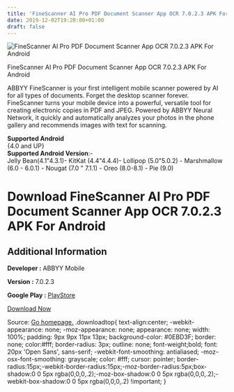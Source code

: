 ```yaml
---
title: 'FineScanner AI Pro PDF Document Scanner App OCR 7.0.2.3 APK For Android'
date: 2019-12-02T19:28:00+01:00
draft: false
---
```


![FineScanner AI Pro PDF Document Scanner App OCR 7.0.2.3 APK For Android](https://i1.wp.com/apkhome.net/wp-content/uploads/2019/12/FineScanner-AI-Pro-PDF-Document-Scanner-App-OCR-7.0.2.3.png "FineScanner AI Pro PDF Document Scanner App OCR 7.0.2.3 APK For Android")

  

FineScanner AI Pro PDF Document Scanner App OCR 7.0.2.3 APK For Android

ABBYY FineScanner is your first intelligent mobile scanner powered by AI for all types of documents. Forget the desktop scanner forever. FineScanner turns your mobile device into a powerful, versatile tool for creating electronic copies in PDF and JPEG. Powered by ABBYY Neural Network, it quickly and automatically analyzes your photos in the phone gallery and recommends images with text for scanning.

**Supported Android**  
{4.0 and UP}  
**Supported Android Version**:-  
Jelly Bean(4.1"4.3.1)- KitKat (4.4"4.4.4)- Lollipop (5.0"5.0.2) - Marshmallow (6.0 - 6.0.1) - Nougat (7.0 " 7.1.1) - Oreo (8.0-8.1) - Pie (9.0)

Download FineScanner AI Pro PDF Document Scanner App OCR 7.0.2.3 APK For Android
================================================================================

Additional Information
----------------------

**Developer :** ABBYY Mobile

**Version :** 7.0.2.3

**Google Play :** [PlayStore](https://play.google.com/store/apps/details?id=com.abbyy.mobile.finescanner)

  

[Download Now](https://store4app.co/post/finescanner-ai-pro-pdf-document-scanner-app-ocr-7-0-2-3-apk-for-android_1575309959)

  
Source: [Go homepage.](https://store4app.co/post/finescanner-ai-pro-pdf-document-scanner-app-ocr-7-0-2-3-apk-for-android_1575309959) .downloadtop{ text-align:center; -webkit-appearance: none; -moz-appearance: none; appearance: none; width: 100%; padding: 9px 9px 11px 13px; background-color: #0EBD3F; border: none; color:#fff; border-radius: 3px; outline: none; font-weight;bold; font: 20px 'Open Sans', sans-serif; -webkit-font-smoothing: antialiased; -moz-osx-font-smoothing: grayscale; color: #fff; cursor: pointer; border-radius:15px;-webkit-border-radius:15px;-moz-border-radius:5px;box-shadow:0 0 5px rgba(0,0,0,.2);-moz-box-shadow:0 0 5px rgba(0,0,0,.2);-webkit-box-shadow:0 0 5px rgba(0,0,0,.2) !important; }